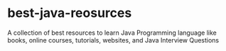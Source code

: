 # best-java-reosurces
A collection of best resources to learn Java Programming language like books, online courses, tutorials, websites, and Java Interview Questions
